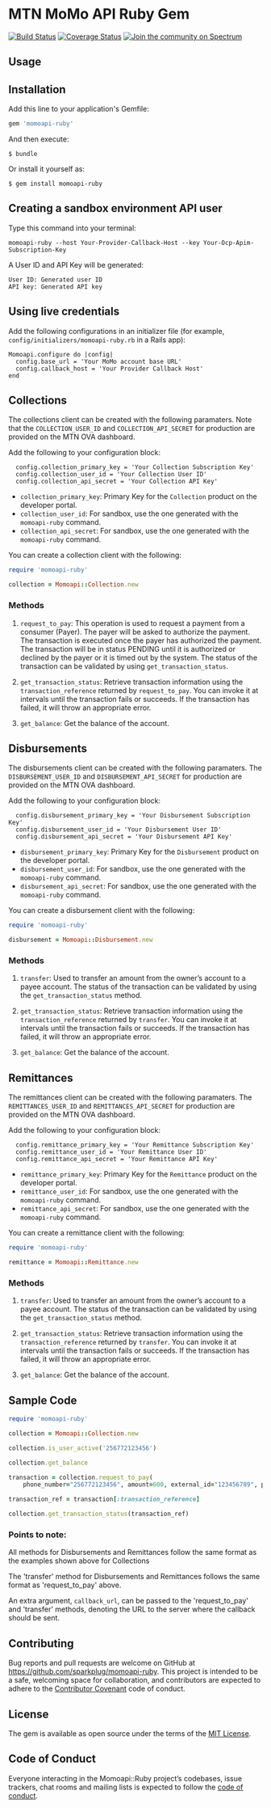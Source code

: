 # MTN MoMo API Ruby Gem

[![Build Status](https://travis-ci.com/sparkplug/momoapi-ruby.svg?branch=master)](https://travis-ci.com/sparkplug/momoapi-ruby)
[![Coverage Status](https://coveralls.io/repos/github/sparkplug/momoapi-ruby/badge.svg?branch=master)](https://coveralls.io/github/sparkplug/momoapi-ruby?branch=master)
[![Join the community on Spectrum](https://withspectrum.github.io/badge/badge.svg)](https://spectrum.chat/momo-api-developers/)

## Usage

## Installation

Add this line to your application's Gemfile:

```ruby
gem 'momoapi-ruby'
```

And then execute:

    $ bundle

Or install it yourself as:

    $ gem install momoapi-ruby


## Creating a sandbox environment API user
Type this command into your terminal:

```
momoapi-ruby --host Your-Provider-Callback-Host --key Your-Ocp-Apim-Subscription-Key
```

A User ID and API Key will be generated:

```
User ID: Generated user ID
API key: Generated API key
```

## Using live credentials
Add the following configurations in an initializer file (for example, `config/initializers/momoapi-ruby.rb` in a Rails app):

```
Momoapi.configure do |config|
  config.base_url = 'Your MoMo account base URL'
  config.callback_host = 'Your Provider Callback Host'
end
```

## Collections
The collections client can be created with the following paramaters. Note that the `COLLECTION_USER_ID` and `COLLECTION_API_SECRET` for production are provided on the MTN OVA dashboard.

Add the following to your configuration block:
```
  config.collection_primary_key = 'Your Collection Subscription Key'
  config.collection_user_id = 'Your Collection User ID'
  config.collection_api_secret = 'Your Collection API Key'
```

* `collection_primary_key`: Primary Key for the `Collection` product on the developer portal.
* `collection_user_id`: For sandbox, use the one generated with the `momoapi-ruby` command.
* `collection_api_secret`: For sandbox, use the one generated with the `momoapi-ruby` command.

You can create a collection client with the following:

```ruby
require 'momoapi-ruby'

collection = Momoapi::Collection.new
```

### Methods
1. `request_to_pay`: This operation is used to request a payment from a consumer (Payer). The payer will be asked to authorize the payment. The transaction is executed once the payer has authorized the payment. The transaction will be in status PENDING until it is authorized or declined by the payer or it is timed out by the system. The status of the transaction can be validated by using `get_transaction_status`. 

2. `get_transaction_status`: Retrieve transaction information using the `transaction_reference` returned by `request_to_pay`. You can invoke it at intervals until the transaction fails or succeeds. If the transaction has failed, it will throw an appropriate error. 

3. `get_balance`: Get the balance of the account.


## Disbursements
The disbursements client can be created with the following paramaters. The `DISBURSEMENT_USER_ID` and `DISBURSEMENT_API_SECRET` for production are provided on the MTN OVA dashboard.

Add the following to your configuration block:
```
  config.disbursement_primary_key = 'Your Disbursement Subscription Key'
  config.disbursement_user_id = 'Your Disbursement User ID'
  config.disbursement_api_secret = 'Your Disbursement API Key'
```

* `disbursement_primary_key`: Primary Key for the `Disbursement` product on the developer portal.
* `disbursement_user_id`: For sandbox, use the one generated with the `momoapi-ruby` command.
* `disbursement_api_secret`: For sandbox, use the one generated with the `momoapi-ruby` command.

You can create a disbursement client with the following:

```ruby
require 'momoapi-ruby'

disbursement = Momoapi::Disbursement.new
```

### Methods
1. `transfer`: Used to transfer an amount from the owner’s account to a payee account. The status of the transaction can be validated by using the `get_transaction_status` method.

2. `get_transaction_status`: Retrieve transaction information using the `transaction_reference` returned by `transfer`. You can invoke it at intervals until the transaction fails or succeeds. If the transaction has failed, it will throw an appropriate error. 

3. `get_balance`: Get the balance of the account.


## Remittances
The remittances client can be created with the following paramaters. The `REMITTANCES_USER_ID` and `REMITTANCES_API_SECRET` for production are provided on the MTN OVA dashboard.

Add the following to your configuration block:
```
  config.remittance_primary_key = 'Your Remittance Subscription Key'
  config.remittance_user_id = 'Your Remittance User ID'
  config.remittance_api_secret = 'Your Remittance API Key'
```

* `remittance_primary_key`: Primary Key for the `Remittance` product on the developer portal.
* `remittance_user_id`: For sandbox, use the one generated with the `momoapi-ruby` command.
* `remittance_api_secret`: For sandbox, use the one generated with the `momoapi-ruby` command.

You can create a remittance client with the following:

```ruby
require 'momoapi-ruby'

remittance = Momoapi::Remittance.new
```

### Methods
1. `transfer`: Used to transfer an amount from the owner’s account to a payee account. The status of the transaction can be validated by using the `get_transaction_status` method. 

2. `get_transaction_status`: Retrieve transaction information using the `transaction_reference` returned by `transfer`. You can invoke it at intervals until the transaction fails or succeeds. If the transaction has failed, it will throw an appropriate error. 

3. `get_balance`: Get the balance of the account.


## Sample Code

```ruby
require 'momoapi-ruby'

collection = Momoapi::Collection.new 

collection.is_user_active('256772123456')

collection.get_balance

transaction = collection.request_to_pay(
    phone_number="256772123456", amount=600, external_id="123456789", payee_note="dd", payer_message="dd", currency="EUR")

transaction_ref = transaction[:transaction_reference]

collection.get_transaction_status(transaction_ref)

```

### Points to note:
All methods for Disbursements and Remittances follow the same format as the examples shown above for Collections 

The 'transfer' method for Disbursements and Remittances follows the same format as 'request_to_pay' above.

An extra argument, `callback_url`, can be passed to the 'request_to_pay' and 'transfer' methods, denoting the URL to the server where the callback should be sent.


## Contributing

Bug reports and pull requests are welcome on GitHub at https://github.com/sparkplug/momoapi-ruby. This project is intended to be a safe, welcoming space for collaboration, and contributors are expected to adhere to the [Contributor Covenant](http://contributor-covenant.org) code of conduct.

## License

The gem is available as open source under the terms of the [MIT License](https://opensource.org/licenses/MIT).

## Code of Conduct

Everyone interacting in the Momoapi::Ruby project’s codebases, issue trackers, chat rooms and mailing lists is expected to follow the [code of conduct](https://github.com/sparkplug/momoapi-ruby/blob/master/CODE_OF_CONDUCT.md).
